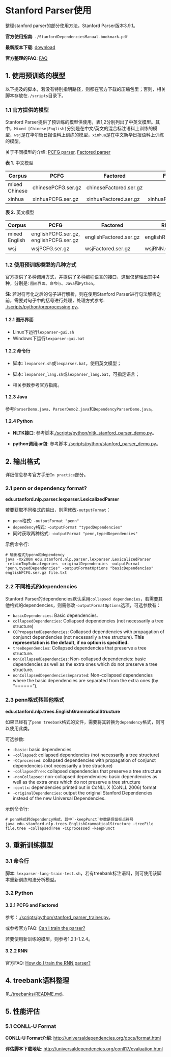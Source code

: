 # Stanford Parser使用

整理stanford parser的部分使用方法，Stanford Parser版本3.9.1。

**官方使用指南**: `./StanfordDependenciesManual-bookmark.pdf`

**最新版本下载**: [download](https://nlp.stanford.edu/software/lex-parser.shtml#Download)

**官方整理的FAQ**: [FAQ](https://nlp.stanford.edu/software/parser-faq.html)

## 1. 使用预训练的模型

以下提及的脚本，若没有特别指明路径，则都在官方下载的压缩包里；否则，相关脚本存放在`./scripts`目录下。

### 1.1 官方提供的模型

Stanford Parser提供了预训练的模型供使用，表1,2分别列出了中英文模型。其中，`Mixed [Chinese|English]`分别是在中文/英文的混合标注语料上训练的模型，`wsj`是在华尔街日报语料上训练的模型，`xinhua`是在中文新华日报语料上训练的模型。

关于不同模型的介绍: [PCFG parser](https://nlp.stanford.edu/~manning/papers/unlexicalized-parsing.pdf), [Factored parser](https://nlp.stanford.edu/~manning/papers/lex-parser.pdf)

**表 1.** 中文模型

| Corpus | PCFG | Factored | FactoredSegmenting |
| ------------- | ------------- | ------------- | -------------|
| mixed Chinese | chinesePCFG.ser.gz| chineseFactored.ser.gz | |
| xinhua | xinhuaPCFG.ser.gz | xinhuaFactored.ser.gz | xinhuaFactoredSegmenting.ser.gz |

**表 2.** 英文模型

| Corpus | PCFG | Factored | RNN |
| ------------- | ------------- | ------------- | ------------- |
| mixed English | englishPCFG.ser.gz, englishPCFG.ser.gz | englishFactored.ser.gz | englishRNN.ser.gz |
| wsj | wsjPCFG.ser.gz | wsjFactored.ser.gz | wsjRNN.ser.gz |

### 1.2 使用预训练模型的几种方式

官方提供了多种调用方式，并提供了多种编程语言的接口，这里仅整理出其中4种，分别是: `图形界面`、`命令行`、`Java`和`Python`。

**注**: 若对符号化之后的句子进行解析，则在使用Stanford Parser进行句法解析之前，需要对句子中的括号进行处理，处理方式参考: [./scripts/python/preprocessing.py](./scripts/python/preprocessing.py)。

#### 1.2.1 图形界面

 - Linux下运行`lexparser-gui.sh`
 - Windows下运行`lexparser-gui.bat`

#### 1.2.2 命令行

 - 脚本: `lexparser.sh`或`lexparser.bat`，使用英文模型；

 - 脚本: `lexparser_lang.sh`或`lexparser_lang.bat`，可指定语言；

 - 相关参数参考官方指南。

#### 1.2.3 Java

参考`ParserDemo.java`、`ParserDemo2.java`和`DependencyParserDemo.java`。

#### 1.2.4 Python

 - **NLTK接口**: 参考脚本[./scripts/python/nltk_stanford_parser_demo.py](./scripts/python/nltk_stanford_parser_demo.py)。

 - **python调用jar包**: 参考脚本[./scripts/python/stanford_parser_demo.py](./scripts/python/stanford_parser_demo.py)。

## 2. 输出格式

详细信息参考官方手册`In practice`部分。

### 2.1 penn or dependency format?

**edu.stanford.nlp.parser.lexparser.LexicalizedParser**

若要获取不同格式的输出，则需修改`-outputFormat`：

 - `penn`格式: `-outputFormat "penn"`
 - `dependency`格式: `-outputFormat "typedDependencies"`
 - 同时获取两种格式: `-outputFormat "penn,typedDependencies"`

示例命令行:

    # 输出格式为penn和dependency
    java -mx200m edu.stanford.nlp.parser.lexparser.LexicalizedParser
    -retainTmpSubcategories -originalDependencies -outputFormat
    "penn,typedDependencies" -outputFormatOptions "basicDependencies"
    englishPCFG.ser.gz file.txt

### 2.2 不同格式的dependencies

Stanford Parser的dependencies默认采用`collapsed dependencies`，若需要其他格式的dependencies，则需修改`-outputFormatOptions`选项，可选参数有：

 - `basicDependencies`: Basic dependencies.
 - `collapsedDependencies`: Collapsed dependencies (not necessarily a tree structure)
 - `CCPropagatedDependencies`: Collapsed dependencies with propagation of conjunct dependencies (not necessarily a tree structure). **This representation is the default, if no option is specified.**
 - `treeDependencies`: Collapsed dependencies that preserve a tree structure.
 - `nonCollapsedDependencies`: Non-collapsed dependencies: basic dependencies as well as the extra ones which do not preserve a tree structure.
 - `nonCollapsedDependenciesSeparated`: Non-collapsed dependencies where the basic dependencies are separated from the extra ones (by “======”).

### 2.3 penn格式转其他格式

**edu.stanford.nlp.trees.EnglishGrammaticalStructure**

如果已经有了`penn treebank`格式的文件，需要将其转换为`dependency`格式，则可以使用此类。

可选参数:

 - `-basic`: basic dependencies
 - `-collapsed`: collapsed dependencies (not necessarily a tree structure)
 - `-CCprocessed`: collapsed dependencies with propagation of conjunct dependencies (not necessarily a tree structure)
 - `-collapsedTree`: collapsed dependencies that preserve a tree structure
 - `-nonCollapsed`: non-collapsed dependencies: basic dependencies as well as the extra ones which do not preserve a tree structure
 - `-conllx`: dependencies printed out in CoNLL X (CoNLL 2006) format
 - `-originalDependencies`: output the original Stanford Dependencies instead of the new Universal Dependencies.

示例命令行:

    # penn格式转dependency格式，其中`-keepPunct`参数是保留标点符号
    java edu.stanford.nlp.trees.EnglishGrammaticalStructure -treeFile
    file.tree -collapsedTree -CCprocessed -keepPunct

## 3. 重新训练模型

### 3.1 命令行

脚本: `lexparser-lang-train-test.sh`，若有treebank标注语料，则可使用该脚本重新训练句法分析模型。

### 3.2 Python

#### 3.2.1 PCFG and Factored

参考：[./scripts/python/stanford_parser_trainer.py](./scripts/python/stanford_parser_trainer.py)。

或参考官方FAQ: [Can I train the parser?](https://nlp.stanford.edu/software/parser-faq.html#d)

若要使用新训练的模型，则参考1.2.1-1.2.4。

#### 3.2.2 RNN

官方FAQ: [How do I train the RNN parser?](https://nlp.stanford.edu/software/parser-faq.html#rnn)

## 4. treebank语料整理

见[./treebanks/README.md](./treebanks/README.md)。

## 5. 性能评估

### 5.1 CONLL-U Format

**CONLL-U Format介绍**: http://universaldependencies.org/docs/format.html

**评估脚本下载地址**: http://universaldependencies.org/conll17/evaluation.html
